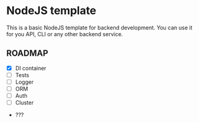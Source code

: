 # NodeJS template

This is a basic NodeJS template for backend development. You can use it for you API, CLI or any other backend service.

## ROADMAP
- [x] DI container 
- [ ] Tests 
- [ ] Logger
- [ ] ORM
- [ ] Auth
- [ ] Cluster
- ???